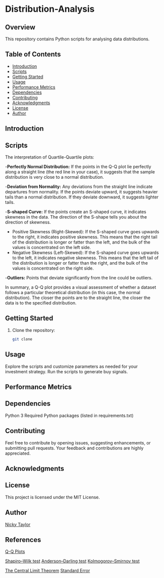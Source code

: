 # Distribution-Analysis

## Overview

This repository contains Python scripts for analysing data distributions.

## Table of Contents

- [Introduction](#introduction)
- [Scripts](#scripts)
- [Getting Started](#getting-started)
- [Usage](#usage)
- [Performance Metrics](#performance-metrics)
- [Dependencies](#dependencies)
- [Contributing](#contributing)
- [Acknowledgments](#Acknowledgments)
- [License](#license)
- [Author](#author)

## Introduction

## Scripts

The interpretation of Quartile-Quartile plots:

-**Perfectly Normal Distribution:** If the points in the Q-Q plot lie perfectly along a straight line (the red line in your case), it suggests that the sample distribution is very close to a normal distribution.

-**Deviation from Normality:** Any deviations from the straight line indicate departures from normality. If the points deviate upward, it suggests heavier tails than a normal distribution. If they deviate downward, it suggests lighter tails.

-**S-shaped Curve:** If the points create an S-shaped curve, it indicates skewness in the data. The direction of the S-shape tells you about the direction of skewness.
- Positive Skewness (Right-Skewed): If the S-shaped curve goes upwards to the right, it indicates positive skewness. This means that the right tail of the distribution is longer or fatter than the left, and the bulk of the values is concentrated on the left side.
- Negative Skewness (Left-Skewed): If the S-shaped curve goes upwards to the left, it indicates negative skewness. This means that the left tail of the distribution is longer or fatter than the right, and the bulk of the values is concentrated on the right side.


-**Outliers:** Points that deviate significantly from the line could be outliers.

In summary, a Q-Q plot provides a visual assessment of whether a dataset follows a particular theoretical distribution (in this case, the normal distribution). The closer the points are to the straight line, the closer the data is to the specified distribution.

## Getting Started

1. Clone the repository:

   ```bash
   git clone

## Usage
 
Explore the scripts and customize parameters as needed for your investment strategy. Run the scripts to generate buy signals.

## Performance Metrics

## Dependencies

Python 3
Required Python packages (listed in requirements.txt)

## Contributing

Feel free to contribute by opening issues, suggesting enhancements, or submitting pull requests. Your feedback and contributions are highly appreciated.

## Acknowledgments

## License

This project is licensed under the MIT License.

## Author

[Nicky Taylor](https://github.com/CoderNicky)


## References

[Q-Q Plots](https://en.wikipedia.org/wiki/Q%E2%80%93Q_plot)

[Shapiro–Wilk test](https://en.wikipedia.org/wiki/Shapiro%E2%80%93Wilk_test) 
[Anderson–Darling test](https://en.wikipedia.org/wiki/Anderson%E2%80%93Darling_test)
[Kolmogorov–Smirnov test](https://en.wikipedia.org/wiki/Kolmogorov%E2%80%93Smirnov_test)

[The Central Limit Theorem](https://www.investopedia.com/terms/c/central_limit_theorem.asp)
[Standard Error](https://www.investopedia.com/terms/s/standard-error.asp)
